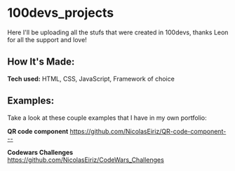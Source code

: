 # 100devs_projects

Here I'll be uploading all the stufs that were created in 100devs, thanks Leon for all the support and love!


## How It's Made:

**Tech used:** HTML, CSS, JavaScript, Framework of choice

## Examples:
Take a look at these couple examples that I have in my own portfolio:

**QR code component** https://github.com/NicolasEiriz/QR-code-component---

**Codewars Challenges** https://github.com/NicolasEiriz/CodeWars_Challenges
